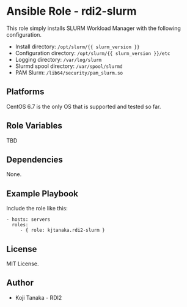 Ansible Role - rdi2-slurm
=========================

This role simply installs SLURM Workload Manager with the following configuration.

- Install directory: `/opt/slurm/{{ slurm_version }}`
- Configuration directory: `/opt/slurm/{{ slurm_version }}/etc`
- Logging directory: `/var/log/slurm`
- Slurmd spool directory: `/var/spool/slurmd`
- PAM Slurm: `/lib64/security/pam_slurm.so`

Platforms
---------

CentOS 6.7 is the only OS that is supported and tested so far.

Role Variables
--------------

TBD

Dependencies
------------

None.

Example Playbook
----------------

Include the role like this:

    - hosts: servers
      roles:
         - { role: kjtanaka.rdi2-slurm }

License
-------

MIT License.

Author
------

- Koji Tanaka - RDI2

